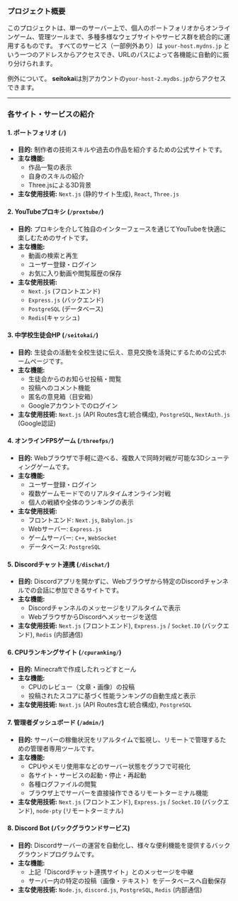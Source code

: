 ### **プロジェクト概要**

このプロジェクトは、単一のサーバー上で、個人のポートフォリオからオンラインゲーム、管理ツールまで、多種多様なウェブサイトやサービス群を統合的に運用するものです。
すべてのサービス（一部例外あり）は `your-host.mydns.jp` という一つのアドレスからアクセスでき、URLのパスによって各機能に自動的に振り分けられます。

例外について。
**seitokai**は別アカウントの`your-host-2.mydbs.jp`からアクセスできます。

---

### **各サイト・サービスの紹介**

#### **1. ポートフォリオ (`/`)**
*   **目的:** 制作者の技術スキルや過去の作品を紹介するための公式サイトです。
*   **主な機能:**
    *   作品一覧の表示
    *   自身のスキルの紹介
    *   Three.jsによる3D背景
*   **主な使用技術:** `Next.js` (静的サイト生成), `React`, `Three.js`

#### **2. YouTubeプロキシ (`/proxtube/`)**
*   **目的:** プロキシを介して独自のインターフェースを通じてYouTubeを快適に楽しむためのサイトです。
*   **主な機能:**
    *   動画の検索と再生
    *   ユーザー登録・ログイン
    *   お気に入り動画や閲覧履歴の保存
*   **主な使用技術:**
    * `Next.js` (フロントエンド)
    * `Express.js` (バックエンド)
    * `PostgreSQL` (データベース)
    * `Redis`(キャッシュ)

#### **3. 中学校生徒会HP (`/seitokai/`)**
*   **目的:** 生徒会の活動を全校生徒に伝え、意見交換を活発にするための公式ホームページです。
*   **主な機能:**
    *   生徒会からのお知らせ投稿・閲覧
    *   投稿へのコメント機能
    *   匿名の意見箱（目安箱）
    *   Googleアカウントでのログイン
*   **主な使用技術:** `Next.js` (API Routes含む統合構成), `PostgreSQL`, `NextAuth.js` (Google認証)

#### **4. オンラインFPSゲーム (`/threefps/`)**
*   **目的:** Webブラウザで手軽に遊べる、複数人で同時対戦が可能な3Dシューティングゲームです。
*   **主な機能:**
    *   ユーザー登録・ログイン
    *   複数ゲームモードでのリアルタイムオンライン対戦
    *   個人の戦績や全体のランキングの表示
*   **主な使用技術:**
    *   フロントエンド: `Next.js`, `Babylon.js`
    *   Webサーバー: `Express.js`
    *   ゲームサーバー: `C++`, `WebSocket`
    *   データベース: `PostgreSQL`

#### **5. Discordチャット連携 (`/dischat/`)**
*   **目的:** Discordアプリを開かずに、Webブラウザから特定のDiscordチャンネルでの会話に参加できるサイトです。
*   **主な機能:**
    *   Discordチャンネルのメッセージをリアルタイムで表示
    *   WebブラウザからDiscordへメッセージを送信
*   **主な使用技術:** `Next.js` (フロントエンド), `Express.js` / `Socket.IO` (バックエンド), `Redis` (内部通信)

#### **6. CPUランキングサイト (`/cpuranking/`)**
*   **目的:** Minecraftで作成したれっどすとーん
*   **主な機能:**
    *   CPUのレビュー（文章・画像）の投稿
    *   投稿されたスコアに基づく性能ランキングの自動生成と表示
*   **主な使用技術:** `Next.js` (API Routes含む統合構成), `PostgreSQL`

#### **7. 管理者ダッシュボード (`/admin/`)**
*   **目的:** サーバーの稼働状況をリアルタイムで監視し、リモートで管理するための管理者専用ツールです。
*   **主な機能:**
    *   CPUやメモリ使用率などのサーバー状態をグラフで可視化
    *   各サイト・サービスの起動・停止・再起動
    *   各種ログファイルの閲覧
    *   ブラウザ上でサーバーを直接操作できるリモートターミナル機能
*   **主な使用技術:** `Next.js` (フロントエンド), `Express.js` / `Socket.IO` (バックエンド), `node-pty` (リモートターミナル)

#### **8. Discord Bot (バックグラウンドサービス)**
*   **目的:** Discordサーバーの運営を自動化し、様々な便利機能を提供するバックグラウンドプログラムです。
*   **主な機能:**
    *   上記「Discordチャット連携サイト」とのメッセージを中継
    *   サーバー内の特定の投稿（画像・テキスト）をデータベースへ自動保存
*   **主な使用技術:** `Node.js`, `discord.js`, `PostgreSQL`, `Redis` (内部通信)